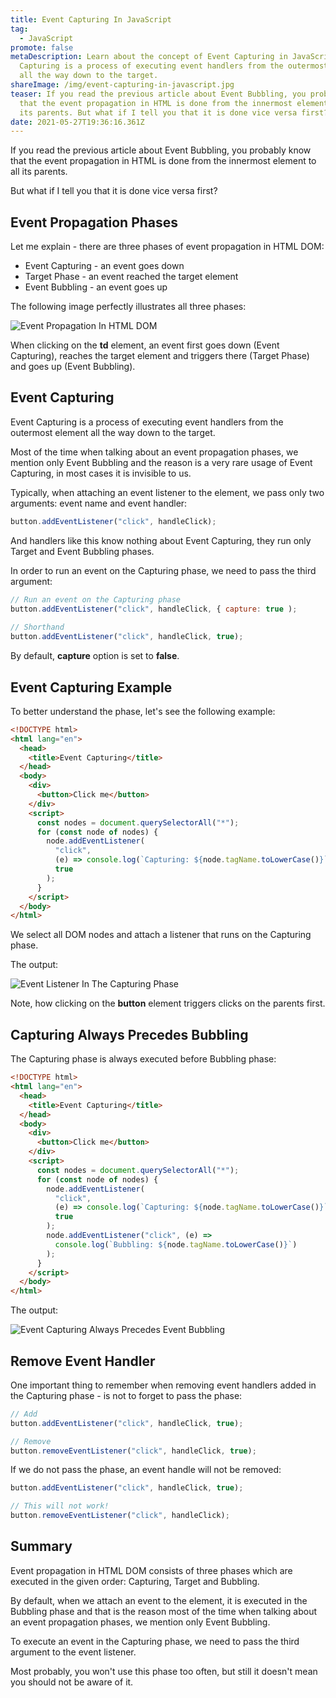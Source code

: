 ```yaml
---
title: Event Capturing In JavaScript
tag:
  - JavaScript
promote: false
metaDescription: Learn about the concept of Event Capturing in JavaScript. Event
  Capturing is a process of executing event handlers from the outermost element
  all the way down to the target.
shareImage: /img/event-capturing-in-javascript.jpg
teaser: If you read the previous article about Event Bubbling, you probably know
  that the event propagation in HTML is done from the innermost element to all
  its parents. But what if I tell you that it is done vice versa first?...
date: 2021-05-27T19:36:16.361Z
---
```

If you read the previous article about Event Bubbling, you probably know that the event propagation in HTML is done from the innermost element to all its parents.

But what if I tell you that it is done vice versa first?

## Event Propagation Phases

Let me explain - there are three phases of event propagation in HTML DOM:

* Event Capturing - an event goes down
* Target Phase - an event reached the target element
* Event Bubbling - an event goes up

The following image perfectly illustrates all three phases:

![Event Propagation In HTML DOM](/img/eventflow.png "Event Propagation In HTML DOM")

When clicking on the **td** element, an event first goes down (Event Capturing), reaches the target element and triggers there (Target Phase) and goes up (Event Bubbling).

## Event Capturing

Event Capturing is a process of executing event handlers from the outermost element all the way down to the target.

Most of the time when talking about an event propagation phases, we mention only Event Bubbling and the reason is a very rare usage of Event Capturing, in most cases it is invisible to us.

Typically, when attaching an event listener to the element, we pass only two arguments: event name and event handler:

```javascript
button.addEventListener("click", handleClick);
```

And handlers like this know nothing about Event Capturing, they run only Target and Event Bubbling phases.

In order to run an event on the Capturing phase, we need to pass the third argument:

```javascript
// Run an event on the Capturing phase
button.addEventListener("click", handleClick, { capture: true );
                                               
// Shorthand
button.addEventListener("click", handleClick, true);


```

By default, **capture** option is set to **false**.

## Event Capturing Example

To better understand the phase, let's see the following example:

```html
<!DOCTYPE html>
<html lang="en">
  <head>
    <title>Event Capturing</title>
  </head>
  <body>
    <div>
      <button>Click me</button>
    </div>
    <script>
      const nodes = document.querySelectorAll("*");
      for (const node of nodes) {
        node.addEventListener(
          "click",
          (e) => console.log(`Capturing: ${node.tagName.toLowerCase()}`),
          true
        );
      }
    </script>
  </body>
</html>
```

We select all DOM nodes and attach a listener that runs on the Capturing phase.

The output:

![Event Listener In The Capturing Phase](/img/event-capturing-example.gif "Event Listener In The Capturing Phase")

Note, how clicking on the **button** element triggers clicks on the parents first.

## Capturing Always Precedes Bubbling

The Capturing phase is always executed before Bubbling phase:

```html
<!DOCTYPE html>
<html lang="en">
  <head>
    <title>Event Capturing</title>
  </head>
  <body>
    <div>
      <button>Click me</button>
    </div>
    <script>
      const nodes = document.querySelectorAll("*");
      for (const node of nodes) {
        node.addEventListener(
          "click",
          (e) => console.log(`Capturing: ${node.tagName.toLowerCase()}`),
          true
        );
        node.addEventListener("click", (e) =>
          console.log(`Bubbling: ${node.tagName.toLowerCase()}`)
        );
      }
    </script>
  </body>
</html>
```

The output:

![Event Capturing Always Precedes Event Bubbling](/img/event-capturing-before-bubbling.gif "Event Capturing Always Precedes Event Bubbling")

## Remove Event Handler

One important thing to remember when removing event handlers added in the Capturing phase - is not to forget to pass the phase:

```javascript
// Add
button.addEventListener("click", handleClick, true);

// Remove
button.removeEventListener("click", handleClick, true);
```

If we do not pass the phase, an event handle will not be removed:

```javascript
button.addEventListener("click", handleClick, true);

// This will not work!
button.removeEventListener("click", handleClick);
```

## Summary

Event propagation in HTML DOM consists of three phases which are executed in the given order: Capturing, Target and Bubbling.

By default, when we attach an event to the element, it is executed in the Bubbling phase and that is the reason most of the time when talking about an event propagation phases, we mention only Event Bubbling.

To execute an event in the Capturing phase, we need to pass the third argument to the event listener.

Most probably, you won't use this phase too often, but still it doesn't mean you should not be aware of it.